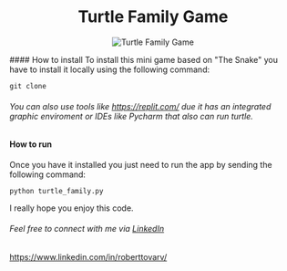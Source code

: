 <h1 align="center">Turtle Family Game</h1>

<p align="center">
  <img src="https://github.com/user-attachments/assets/e36416ee-b7a3-4fe4-b778-3f7afc3cfa6b" alt="Turtle Family Game">
</p>
#### How to install
To install this mini game based on "The Snake" you have to install it locally using the following command:

```
git clone 
```
###### You can also use tools like https://replit.com/ due it has an integrated graphic enviroment or IDEs like Pycharm that also can run turtle.

#### How to run
Once you have it installed you just need to run the app by sending the following command:
```
python turtle_family.py
```

I really hope you enjoy this code.

###### Feel free to connect with me via [LinkedIn](https://www.linkedin.com/in/roberttovarv)
https://www.linkedin.com/in/roberttovarv/
